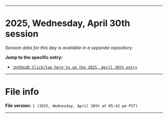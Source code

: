 
***

# 2025, Wednesday, April 30th session

_Session data for this day is available in a separate repository._

**Jump to the specific entry:**

- [:octocat: `Click/tap here to go the 2025, April 30th entry`](https://github.com/seanpm2001/SeansLifeArchive_Images_TinyTower_Y2025/tree/SeansLifeArchive_Images_TinyTower_Y2025_Main-dev/2025/04_April/30/)

***

# File info

**File version:** `1 (2025, Wednesday, April 30th at 05:42 pm PST)`

***
